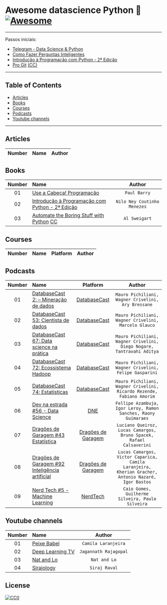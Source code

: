 # Awesome datascience Python :snake: [![Awesome](https://cdn.rawgit.com/sindresorhus/awesome/d7305f38d29fed78fa85652e3a63e154dd8e8829/media/badge.svg)](https://github.com/sindresorhus/awesome)



---

Passos iniciais:
* [Telegram - Data Science & Python](https://t.me/datasciencepython)
* [Como Fazer Perguntas Inteligentes](http://wiki.python.org.br/ComoFazerPerguntasInteligentes)
* [Introdução à Programação com Python - 2ª Edição](https://www.amazon.com.br/gp/product/8575224085/ref=as_li_qf_sp_asin_il_tl?ie=UTF8&camp=1789&creative=9325&creativeASIN=8575224085&linkCode=as2&tag=livropython-20)
* [Pro Git](https://git-scm.com/book/pt-br/v2) [(CC)](https://creativecommons.org/)

---

## Table of Contents

<!-- toc -->

  * [Articles](#articles)
  * [Books](#books)
  * [Courses](#courses)
  * [Podcasts](#podcasts)
  * [Youtube channels](#youtubechannels)

<!-- toc stop -->

---

## Articles
| Number | Name |  Author | 
| :---: | :--- | :---: | 

## Books
| Number | Name |  Author | 
| :---: | :--- | :---: | 
| 01 | [Use a Cabeça! Programação](http://www.altabooks.com.br/use-a-cabeca-programacao.html)| `Paul Barry` |
| 02 | [Introdução à Programação com Python - 2ª Edição](https://www.amazon.com.br/gp/product/8575224085/ref=as_li_qf_sp_asin_il_tl?ie=UTF8&camp=1789&creative=9325&creativeASIN=8575224085&linkCode=as2&tag=livropython-20)| `Nilo Ney Coutinho Menezes` |
| 03 | [Automate the Boring Stuff with Python](https://automatetheboringstuff.com/) [CC](https://creativecommons.org/)| `Al Sweigart` |

## Courses
| Number | Name | Platform  | Author | 
| :---: | :--- | :---: | :---: |

## Podcasts
| Number | Name | Platform  | Author | 
| :---: | :--- | :---: | :---: |
|01|[DatabaseCast  2: – Mineração de dados](http://databasecast.com.br/wp/databasecast-2-mineracao-de-dados/)| [DatabaseCast](http://databasecast.com.br/wp/sample-page/) | `Mauro Pichiliani, Wagner Crivelini, Ary Bressane` |
|02|[DatabaseCast 53: Cientista de dados](http://databasecast.com.br/wp/databasecast-53-cientista-de-dados/)| [DatabaseCast](http://databasecast.com.br/wp/sample-page/) | `Mauro Pichiliani, Wagner Crivelini, Marcelo Glauco` |
|03|[DatabaseCast 67: Data science na prática](http://databasecast.com.br/wp/databasecast-67-data-science-na-pratica/)| [DatabaseCast](http://databasecast.com.br/wp/sample-page/) | `Mauro Pichiliani, Wagner Crivelini, Diego Nogare, Tantravahi Aditya` |
|04|[DatabaseCast 72: Ecossistema Hadoop](http://databasecast.com.br/wp/databasecast-72-ecossistema-hadoop/)| [DatabaseCast](http://databasecast.com.br/wp/sample-page/) | `Mauro Pichiliani, Wagner Crivelini, Felipe Gasparini` |
|05|[DatabaseCast 74: Estatísticas](http://databasecast.com.br/wp/databasecast-74-estatisticas/)| [DatabaseCast](http://databasecast.com.br/wp/sample-page/) | `Mauro Pichiliani, Wagner Crivelini, Ricardo Rezende, Fabiano Amorim` |
|06|[Dev na estrada #56 - Data Science](http://devnaestrada.com.br/2016/06/03/data-science.html)| [DNE](http://devnaestrada.com.br/) |`Fellipe Azambuja, Igor Leroy, Ramon Sanches, Raony Guimaraes` |
|07|[Dragões de Garagem #43 Estatística](http://dragoesdegaragem.com/podcast/dragoes-de-garagem-43-estatistica/)| [Dragões de Garagem](http://dragoesdegaragem.com/sobre/) | `Luciano Queiroz, Lucas Camargos, Bruno Spacek, Rafael Calsaverini` |
|08|[Dragões de Garagem #92 Inteligência artificial](http://dragoesdegaragem.com/podcast/dragoes-de-garagem-92-inteligencia-artificial/)| [Dragões de Garagem](http://dragoesdegaragem.com/sobre/) | `Lucas Camargos, Victor Caparica, Camila Laranjeira, Kherian Gracher, Antonio Nazaré, Igor Bastos` |
|09|[Nerd Tech #5 - Machine Learning](https://jovemnerd.com.br/nerdcast/nerdtech/machine-learning/)| [NerdTech](https://jovemnerd.com.br/playlist/nerdtech/) | `Caio Gomes, Guilherme Silveira, Paulo Silveira` |

<h2 id="youtubechannels">Youtube channels</h2>

| Number | Name | Author | 
| :---: | :--- | :---: |
|01|[Peixe Babel](https://www.youtube.com/user/CanalPeixeBabel)| `Camila Laranjeira` |
|02|[Deep Learning TV](https://www.youtube.com/channel/UC9OeZkIwhzfv-_Cb7fCikLQ)| `Jagannath Rajagopal` |
|03|[Nat and Lo](https://www.youtube.com/channel/UCf4AIjSwE-E2TggCPdm-z-A)| `Nat and Lo` |
|04|[Sirajology](https://www.youtube.com/channel/UCWN3xxRkmTPmbKwht9FuE5A)| `Siraj Raval` |


## License

[![CC0](http://mirrors.creativecommons.org/presskit/buttons/88x31/svg/cc-zero.svg)](https://creativecommons.org/publicdomain/zero/1.0/)
